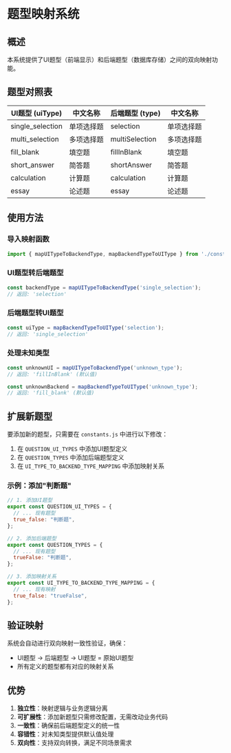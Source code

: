 # 题型映射系统

## 概述

本系统提供了UI题型（前端显示）和后端题型（数据库存储）之间的双向映射功能。

## 题型对照表

| UI题型 (uiType) | 中文名称 | 后端题型 (type) | 中文名称 |
|----------------|---------|----------------|---------|
| single_selection | 单项选择题 | selection | 单项选择题 |
| multi_selection | 多项选择题 | multiSelection | 多项选择题 |
| fill_blank | 填空题 | fillInBlank | 填空题 |
| short_answer | 简答题 | shortAnswer | 简答题 |
| calculation | 计算题 | calculation | 计算题 |
| essay | 论述题 | essay | 论述题 |

## 使用方法

### 导入映射函数

```javascript
import { mapUITypeToBackendType, mapBackendTypeToUIType } from './constants';
```

### UI题型转后端题型

```javascript
const backendType = mapUITypeToBackendType('single_selection');
// 返回: 'selection'
```

### 后端题型转UI题型

```javascript
const uiType = mapBackendTypeToUIType('selection');
// 返回: 'single_selection'
```

### 处理未知类型

```javascript
const unknownUI = mapUITypeToBackendType('unknown_type');
// 返回: 'fillInBlank' (默认值)

const unknownBackend = mapBackendTypeToUIType('unknown_type');
// 返回: 'fill_blank' (默认值)
```

## 扩展新题型

要添加新的题型，只需要在 `constants.js` 中进行以下修改：

1. 在 `QUESTION_UI_TYPES` 中添加UI题型定义
2. 在 `QUESTION_TYPES` 中添加后端题型定义  
3. 在 `UI_TYPE_TO_BACKEND_TYPE_MAPPING` 中添加映射关系

### 示例：添加"判断题"

```javascript
// 1. 添加UI题型
export const QUESTION_UI_TYPES = {
  // ... 现有题型
  true_false: "判断题",
};

// 2. 添加后端题型
export const QUESTION_TYPES = {
  // ... 现有题型
  trueFalse: "判断题",
};

// 3. 添加映射关系
export const UI_TYPE_TO_BACKEND_TYPE_MAPPING = {
  // ... 现有映射
  true_false: "trueFalse",
};
```

## 验证映射

系统会自动进行双向映射一致性验证，确保：
- UI题型 → 后端题型 → UI题型 = 原始UI题型
- 所有定义的题型都有对应的映射关系

## 优势

1. **独立性**：映射逻辑与业务逻辑分离
2. **可扩展性**：添加新题型只需修改配置，无需改动业务代码
3. **一致性**：确保前后端题型定义的统一性
4. **容错性**：对未知类型提供默认值处理
5. **双向性**：支持双向转换，满足不同场景需求